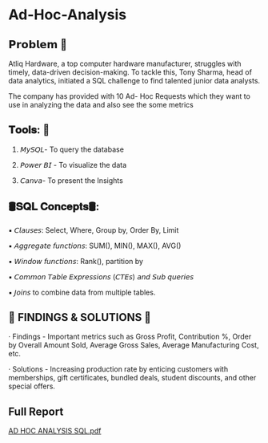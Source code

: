 # Ad-Hoc-Analysis
## 𝗣𝗿𝗼𝗯𝗹𝗲𝗺 🌟

Atliq Hardware, a top computer hardware manufacturer, struggles with timely, data-driven decision-making. To tackle this, Tony Sharma, head of data analytics, initiated a SQL challenge to find talented junior data analysts.

The company has provided with 10 Ad- Hoc Requests which they want to use in analyzing the data and also see the some metrics



## 𝐓𝐨𝐨𝐥𝐬: 🌟

1) 𝘔𝘺𝘚𝘘𝘓- To query the database

2) 𝘗𝘰𝘸𝘦𝘳 𝘉𝘐 - To visualize the data

3) 𝘊𝘢𝘯𝘷𝘢- To present the Insights



## 🛢𝐒𝐐𝐋 𝐂𝐨𝐧𝐜𝐞𝐩𝐭𝐬🛢:

▪ 𝘊𝘭𝘢𝘶𝘴𝘦𝘴: Select, Where, Group by, Order By, Limit

▪ 𝘈𝘨𝘨𝘳𝘦𝘨𝘢𝘵𝘦 𝘧𝘶𝘯𝘤𝘵𝘪𝘰𝘯𝘴: SUM(), MIN(), MAX(), AVG()

▪ 𝘞𝘪𝘯𝘥𝘰𝘸 𝘧𝘶𝘯𝘤𝘵𝘪𝘰𝘯𝘴: Rank(), partition by

▪ 𝘊𝘰𝘮𝘮𝘰𝘯 𝘛𝘢𝘣𝘭𝘦 𝘌𝘹𝘱𝘳𝘦𝘴𝘴𝘪𝘰𝘯𝘴 (𝘊𝘛𝘌𝘴) 𝘢𝘯𝘥 𝘚𝘶𝘣 𝘲𝘶𝘦𝘳𝘪𝘦𝘴

▪ 𝘑𝘰𝘪𝘯𝘴 to combine data from multiple tables.



## 🌟 FINDINGS & SOLUTIONS 🌟



· Findings - Important metrics such as Gross Profit, Contribution %, Order by Overall Amount Sold, Average Gross Sales, Average Manufacturing Cost, etc.

· Solutions - Increasing production rate by enticing customers with memberships, gift certificates, bundled deals, student discounts, and other special offers.

## Full Report 
[AD HOC ANALYSIS SQL.pdf](https://github.com/user-attachments/files/16423760/AD.HOC.ANALYSIS.SQL.pdf)

